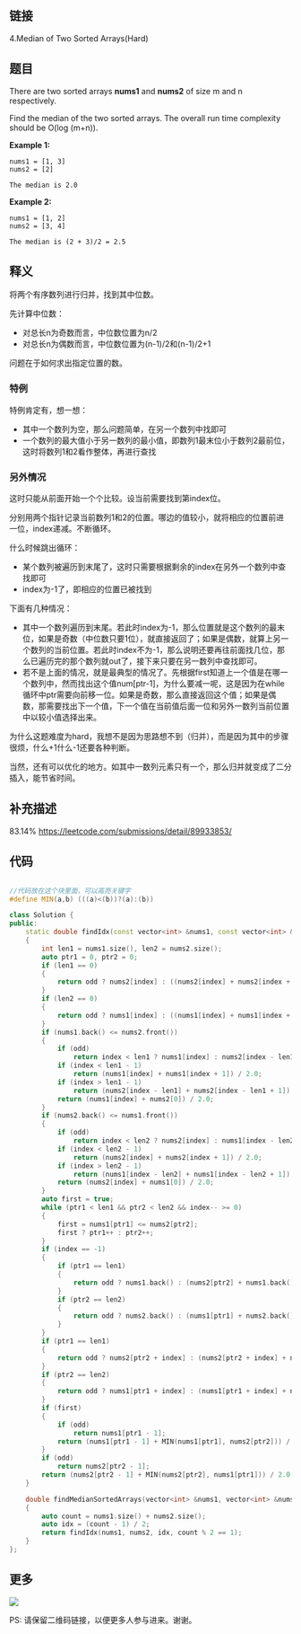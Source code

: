 ## 链接

4.Median of Two Sorted Arrays(Hard)

## 题目

There are two sorted arrays **nums1** and **nums2** of size m and n respectively.

Find the median of the two sorted arrays. The overall run time complexity should be O(log (m+n)).

**Example 1:**

```
nums1 = [1, 3]
nums2 = [2]

The median is 2.0

```

**Example 2:**

```
nums1 = [1, 2]
nums2 = [3, 4]

The median is (2 + 3)/2 = 2.5
```

## 释义

将两个有序数列进行归并，找到其中位数。

先计算中位数：

- 对总长n为奇数而言，中位数位置为n/2
- 对总长n为偶数而言，中位数位置为(n-1)/2和(n-1)/2+1

问题在于如何求出指定位置的数。

### 特例

特例肯定有，想一想：

- 其中一个数列为空，那么问题简单，在另一个数列中找即可
- 一个数列的最大值小于另一数列的最小值，即数列1最末位小于数列2最前位，这时将数列1和2看作整体，再进行查找

### 另外情况

这时只能从前面开始一个个比较。设当前需要找到第index位。

分别用两个指针记录当前数列1和2的位置。哪边的值较小，就将相应的位置前进一位，index递减。不断循环。

什么时候跳出循环：

- 某个数列被遍历到末尾了，这时只需要根据剩余的index在另外一个数列中查找即可
- index为-1了，即相应的位置已被找到

下面有几种情况：

- 其中一个数列遍历到末尾。若此时index为-1，那么位置就是这个数列的最末位，如果是奇数（中位数只要1位），就直接返回了；如果是偶数，就算上另一个数列的当前位置。若此时index不为-1，那么说明还要再往前面找几位，那么已遍历完的那个数列就out了，接下来只要在另一数列中查找即可。
- 若不是上面的情况，就是最典型的情况了。先根据first知道上一个值是在哪一个数列中，然而找出这个值num[ptr-1]，为什么要减一呢，这是因为在while循环中ptr需要向前移一位。如果是奇数，那么直接返回这个值；如果是偶数，那需要找出下一个值，下一个值在当前值后面一位和另外一数列当前位置中以较小值选择出来。

为什么这题难度为hard，我想不是因为思路想不到（归并），而是因为其中的步骤很烦，什么+1什么-1还要各种判断。

当然，还有可以优化的地方。如其中一数列元素只有一个，那么归并就变成了二分插入，能节省时间。


## 补充描述

83.14% https://leetcode.com/submissions/detail/89933853/




## 代码






```c++

//代码放在这个块里面，可以高亮关键字
#define MIN(a,b) (((a)<(b))?(a):(b))

class Solution {
public:
    static double findIdx(const vector<int> &nums1, const vector<int> &nums2, int index, bool odd)
    {
        int len1 = nums1.size(), len2 = nums2.size();
        auto ptr1 = 0, ptr2 = 0;
        if (len1 == 0)
        {
            return odd ? nums2[index] : ((nums2[index] + nums2[index + 1]) / 2.0);
        }
        if (len2 == 0)
        {
            return odd ? nums1[index] : ((nums1[index] + nums1[index + 1]) / 2.0);
        }
        if (nums1.back() <= nums2.front())
        {
            if (odd)
                return index < len1 ? nums1[index] : nums2[index - len1];
            if (index < len1 - 1)
                return (nums1[index] + nums1[index + 1]) / 2.0;
            if (index > len1 - 1)
                return (nums2[index - len1] + nums2[index - len1 + 1]) / 2.0;
            return (nums1[index] + nums2[0]) / 2.0;
        }
        if (nums2.back() <= nums1.front())
        {
            if (odd)
                return index < len2 ? nums2[index] : nums1[index - len2];
            if (index < len2 - 1)
                return (nums2[index] + nums2[index + 1]) / 2.0;
            if (index > len2 - 1)
                return (nums1[index - len2] + nums1[index - len2 + 1]) / 2.0;
            return (nums2[index] + nums1[0]) / 2.0;
        }
        auto first = true;
        while (ptr1 < len1 && ptr2 < len2 && index-- >= 0)
        {
            first = nums1[ptr1] <= nums2[ptr2];
            first ? ptr1++ : ptr2++;
        }
        if (index == -1)
        {
            if (ptr1 == len1)
            {
                return odd ? nums1.back() : (nums2[ptr2] + nums1.back()) / 2.0;
            }
            if (ptr2 == len2)
            {
                return odd ? nums2.back() : (nums1[ptr1] + nums2.back()) / 2.0;
            }
        }
        if (ptr1 == len1)
        {
            return odd ? nums2[ptr2 + index] : (nums2[ptr2 + index] + nums2[ptr2 + index + 1]) / 2.0;
        }
        if (ptr2 == len2)
        {
            return odd ? nums1[ptr1 + index] : (nums1[ptr1 + index] + nums1[ptr1 + index + 1]) / 2.0;
        }
        if (first)
        {
            if (odd)
                return nums1[ptr1 - 1];
            return (nums1[ptr1 - 1] + MIN(nums1[ptr1], nums2[ptr2])) / 2.0;
        }
        if (odd)
            return nums2[ptr2 - 1];
        return (nums2[ptr2 - 1] + MIN(nums2[ptr2], nums1[ptr1])) / 2.0;
    }

    double findMedianSortedArrays(vector<int> &nums1, vector<int> &nums2)
    {
        auto count = nums1.size() + nums2.size();
        auto idx = (count - 1) / 2;
        return findIdx(nums1, nums2, idx, count % 2 == 1);
    }
};

```



## 更多

![](https://github.com/githubwoniu/learnprogram/blob/master/image/erweima.png)

PS: 请保留二维码链接，以便更多人参与进来。谢谢。